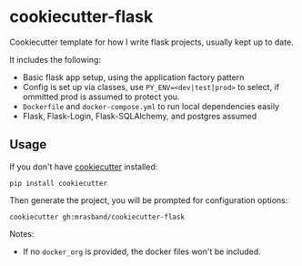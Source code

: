 # cookiecutter-flask

Cookiecutter template for how I write flask projects, usually kept up to date.

It includes the following:

* Basic flask app setup, using the application factory pattern
* Config is set up via classes, use `PY_ENV=<dev|test|prod>` to select, if ommitted prod is assumed to protect you.
* `Dockerfile` and `docker-compose.yml` to run local dependencies easily
* Flask, Flask-Login, Flask-SQLAlchemy, and postgres assumed

## Usage

If you don't have [cookiecutter](https://github.com/audreyr/cookiecutter) installed:

    pip install cookiecutter

Then generate the project, you will be prompted for configuration options:

    cookiecutter gh:mrasband/cookiecutter-flask

Notes:

* If no `docker_org` is provided, the docker files won't be included.
